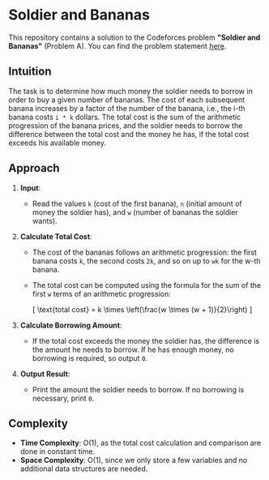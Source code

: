 # Soldier and Bananas

This repository contains a solution to the Codeforces problem **"Soldier and Bananas"** (Problem A). You can find the problem statement [here](https://codeforces.com/problemset/problem/546/A).

## Intuition

The task is to determine how much money the soldier needs to borrow in order to buy a given number of bananas. The cost of each subsequent banana increases by a factor of the number of the banana, i.e., the i-th banana costs `i * k` dollars. The total cost is the sum of the arithmetic progression of the banana prices, and the soldier needs to borrow the difference between the total cost and the money he has, if the total cost exceeds his available money.

## Approach

1. **Input**:
   - Read the values `k` (cost of the first banana), `n` (initial amount of money the soldier has), and `w` (number of bananas the soldier wants).

2. **Calculate Total Cost**:
   - The cost of the bananas follows an arithmetic progression: the first banana costs `k`, the second costs `2k`, and so on up to `wk` for the w-th banana.
   - The total cost can be computed using the formula for the sum of the first `w` terms of an arithmetic progression:

     \[
     \text{total cost} = k \times \left(\frac{w \times (w + 1)}{2}\right)
     \]

3. **Calculate Borrowing Amount**:
   - If the total cost exceeds the money the soldier has, the difference is the amount he needs to borrow. If he has enough money, no borrowing is required, so output `0`.

4. **Output Result**:
   - Print the amount the soldier needs to borrow. If no borrowing is necessary, print `0`.

## Complexity

- **Time Complexity**: O(1), as the total cost calculation and comparison are done in constant time.
- **Space Complexity**: O(1), since we only store a few variables and no additional data structures are needed.

